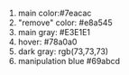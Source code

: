 1. main color:#7eacac
2. "remove" color: #e8a545
3. main gray: #E3E1E1
4. hover: #78a0a0
5. dark gray: rgb(73,73,73)
6. manipulation blue #69abcd
